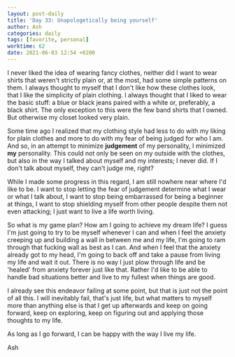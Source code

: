 ```yaml
---
layout: post-daily
title: 'Day 33: Unapologetically being yourself'
author: Ash
categories: daily
tags: [favorite, personal]
worktime: 62
date: 2021-06-03 12:54 +0200
---
```

I never liked the idea of wearing fancy clothes, neither did I want to wear shirts that weren't strictly plain or, at the most, had some simple patterns on them. I always thought to myself that I don't like how these clothes look, that I like the simplicity of plain clothing. I always thought that I liked to wear the basic stuff: a blue or black jeans paired with a white or, preferably, a black shirt. The only exception to this were the few band shirts that I owned. But otherwise my closet looked very plain.

Some time ago I realized that my clothing style had less to do with my liking for plain clothes and more to do with my fear of being judged for who I am. And so, in an attempt to minimize **judgement** of my personality, I minimized **my** personality. This could not only be seen on my outside with the clothes, but also in the way I talked about myself and my interests; I never did. If I don't talk about myself, they can't judge me, right?

While I made some progress in this regard, I am still nowhere near where I'd like to be. I want to stop letting the fear of judgement determine what I wear or what I talk about, I want to stop being embarrassed for being a beginner at things, I want to stop shielding myself from other people despite them not even attacking; I just want to live a life worth living.

So what is my game plan? How am I going to achieve my dream life? I guess I'm just going to try to be myself whenever I can and when I feel the anxiety creeping up and building a wall in between me and my life, I'm going to ram through that fucking wall as best as I can. And when I feel that the anxiety already got to my head, I'm going to back off and take a pause from living my life and wait it out. There is no way I just plow through life and be 'healed' from anxiety forever just like that. Rather I'd like to be able to handle bad situations better and live to my fullest when things are good.

I already see this endeavor failing at some point, but that is just not the point of all this. I will inevitably fail, that's just life, but what matters to myself more than anything else is that I get up afterwards and keep on going forward, keep on exploring, keep on figuring out and applying those thoughts to my life. 

As long as I go forward, I can be happy with the way I live my life.

Ash

